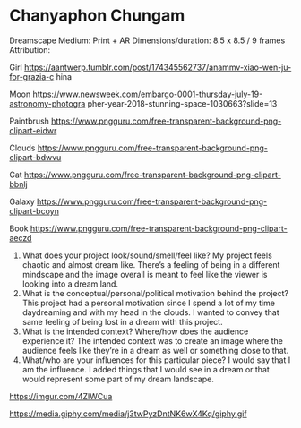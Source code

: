# Chanyaphon Chungam
Dreamscape
Medium: Print + AR
Dimensions/duration: 8.5 x 8.5 / 9 frames
Attribution:

Girl https://aantwerp.tumblr.com/post/174345562737/anammv-xiao-wen-ju-for-grazia-c hina

Moon https://www.newsweek.com/embargo-0001-thursday-july-19-astronomy-photogra pher-year-2018-stunning-space-1030663?slide=13

Paintbrush https://www.pngguru.com/free-transparent-background-png-clipart-eidwr

Clouds https://www.pngguru.com/free-transparent-background-png-clipart-bdwvu

Cat https://www.pngguru.com/free-transparent-background-png-clipart-bbnlj

Galaxy https://www.pngguru.com/free-transparent-background-png-clipart-bcoyn

Book https://www.pngguru.com/free-transparent-background-png-clipart-aeczd

1. What does your project look/sound/smell/feel like?
My project feels chaotic and almost dream like. There’s a feeling of being in a different mindscape and the image overall is meant to feel like the viewer is looking into a dream land.
2. What is the conceptual/personal/political motivation behind the project?
This project had a personal motivation since I spend a lot of my time daydreaming and with my head in the clouds. I wanted to convey that same feeling of being lost in a dream with this project.
3. What is the intended context? Where/how does the audience experience it?
The intended context was to create an image where the audience feels like they’re in a dream as well or something close to that.
4. What/who are your influences for this particular piece?
I would say that I am the influence. I added things that I would see in a dream or that would represent some part of my dream landscape.

https://imgur.com/4ZlWCua

https://media.giphy.com/media/j3twPyzDntNK6wX4Kq/giphy.gif

